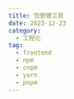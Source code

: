 ```yaml
---
title: 包管理工具
date: 2023-12-23
category:
  - 工程化
tag:
  - frontend
  - npm
  - cnpm
  - yarn
  - pnpm
---
```


